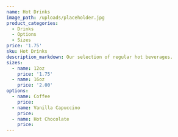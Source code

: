 ```yaml
---
name: Hot Drinks
image_path: /uploads/placeholder.jpg
product_categories:
  - Drinks
  - Options
  - Sizes
price: '1.75'
sku: Hot Drinks
description_markdown: Our selection of regular hot beverages.
sizes:
  - name: 12oz
    price: '1.75'
  - name: 16oz
    price: '2.00'
options:
  - name: Coffee
    price:
  - name: Vanilla Capuccino
    price:
  - name: Hot Chocolate
    price:
---
```

